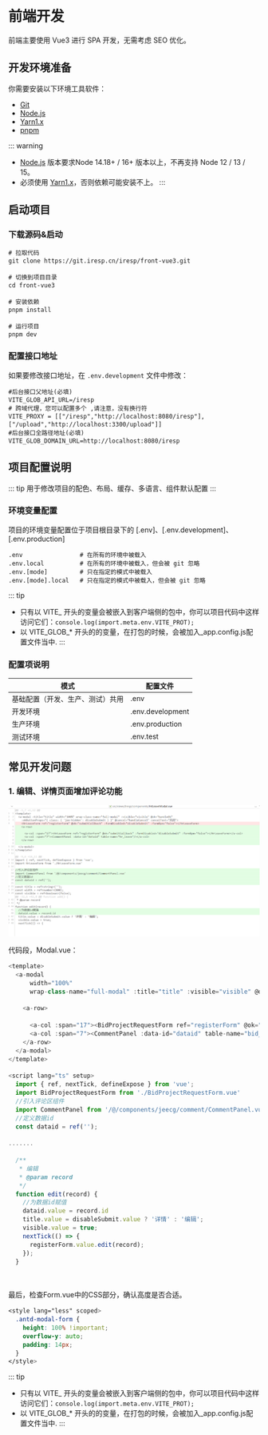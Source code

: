 # 前端开发

前端主要使用 Vue3 进行 SPA 开发，无需考虑 SEO 优化。

## 开发环境准备

你需要安装以下环境工具软件：

- [Git](https://git-scm.com/)
- [Node.js](http://nodejs.org/)
- [Yarn1.x](https://yarnpkg.com/)
- [pnpm](https://www.pnpm.cn/)

::: warning
- [Node.js](http://nodejs.org/) 版本要求Node 14.18+ / 16+ 版本以上，不再支持 Node 12 / 13 / 15。
- 必须使用 [Yarn1.x](https://yarnpkg.com/)，否则依赖可能安装不上。
:::

## 启动项目

### 下载源码&启动

```shell
# 拉取代码
git clone https://git.iresp.cn/iresp/front-vue3.git

# 切换到项目目录
cd front-vue3

# 安装依赖
pnpm install

# 运行项目
pnpm dev
```

### 配置接口地址

如果要修改接口地址，在 `.env.development` 文件中修改：

```
#后台接口父地址(必填)
VITE_GLOB_API_URL=/iresp
# 跨域代理，您可以配置多个 ,请注意，没有换行符
VITE_PROXY = [["/iresp","http://localhost:8080/iresp"],["/upload","http://localhost:3300/upload"]]
#后台接口全路径地址(必填)
VITE_GLOB_DOMAIN_URL=http://localhost:8080/iresp
```

## 项目配置说明

::: tip
用于修改项目的配色、布局、缓存、多语言、组件默认配置
:::

### 环境变量配置

项目的环境变量配置位于项目根目录下的 [.env]、[.env.development]、[.env.production]

```
.env                # 在所有的环境中被载入
.env.local          # 在所有的环境中被载入，但会被 git 忽略
.env.[mode]         # 只在指定的模式中被载入
.env.[mode].local   # 只在指定的模式中被载入，但会被 git 忽略
```

::: tip
- 只有以 VITE_  开头的变量会被嵌入到客户端侧的包中，你可以项目代码中这样访问它们：```console.log(import.meta.env.VITE_PROT);```
- 以 VITE_GLOB_* 开头的的变量，在打包的时候，会被加入_app.config.js配置文件当中.
:::

### 配置项说明

| 模式                             | 配置文件         |
| -------------------------------- | ---------------- |
| 基础配置（开发、生产、测试）共用 | .env             |
| 开发环境                         | .env.development |
| 生产环境                         | .env.production  |
| 测试环境                         | .env.test        |



## 常见开发问题

### 1. 编辑、详情页面增加评论功能

![image-20240711145158163](/image-20240711145158163.png)

代码段，Modal.vue：

```javascript
<template>
  <a-modal 
      width="100%"
      wrap-class-name="full-modal" :title="title" :visible="visible" @ok="handleOk" :okButtonProps="{ class: { 'jee-hidden': disableSubmit } }" @cancel="handleCancel" cancelText="关闭">

    <a-row>
      
      <a-col :span="17"><BidProjectRequestForm ref="registerForm" @ok="submitCallback" :formDisabled="disableSubmit" :formBpm="false"></BidProjectRequestForm></a-col>
      <a-col :span="7"><CommentPanel :data-id="dataid" table-name="bid_project_request"/></a-col>
    </a-row>
  </a-modal>
</template>

<script lang="ts" setup>
  import { ref, nextTick, defineExpose } from 'vue';
  import BidProjectRequestForm from './BidProjectRequestForm.vue'
  //引入评论区组件
  import CommentPanel from '/@/components/jeecg/comment/CommentPanel.vue' 
  //定义数据id
  const dataid = ref('');

.......

  /**
   * 编辑
   * @param record
   */
  function edit(record) {
    //为数据id赋值
    dataid.value = record.id
    title.value = disableSubmit.value ? '详情' : '编辑';
    visible.value = true;
    nextTick(() => {
      registerForm.value.edit(record);
    });
  }
  
  
```



最后，检查Form.vue中的CSS部分，确认高度是否合适。

```css
<style lang="less" scoped>
  .antd-modal-form {
    height: 100% !important;
    overflow-y: auto;
    padding: 14px;
  }
</style>
```

::: tip

- 只有以 VITE_  开头的变量会被嵌入到客户端侧的包中，你可以项目代码中这样访问它们：```console.log(import.meta.env.VITE_PROT);```
- 以 VITE_GLOB_* 开头的的变量，在打包的时候，会被加入_app.config.js配置文件当中.
  :::